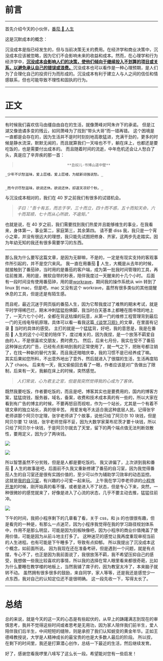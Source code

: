 # 前言

---

首先介绍今天的小伙伴，[番茄 🍅 人生](https://www.tomatolist.com/)

这是沉默成本的概念：

沉没成本是指已经发生的，但与当前决策无关的费用。在经济学和商业决策中，沉没成本应该被忽略，因为它们不会影响未来的收益和成本。然而，在心理学和行为经济学中，<u>**沉没成本会影响人们的决策，使他们倾向于继续投入不划算的项目或关系，以避免承认自己的错误或浪费。**</u>沉没成本也可以看作是一种心理预期，是人们为了合理化自己的投资行为而形成的。沉没成本有利于建立人与人之间的信任和情感联系，但也可能导致不理性和固执的行为。

---

# 正文

---

有时候我们喜欢信马由缰自由自在的生活，就像萧峰对阿朱许下的承诺。
但是江湖又像诡谲多变的残云，如同萧峰为了找到“带头大哥”而一错再错。
这个困境是一直都是会存在的，因为生活并不是时时刻刻地高歌猛进，充满干劲的，更多的时候是静水流深，默默无闻的，而且就算我们一天啥也不干，躺在床上，也都还是要吃饭的，也是需要付出成本的。
而且随着时间的流逝，中年危机还会让人愁白了头，真是应了辛弃疾的那一首：

>                            **丑奴儿·书博山道中壁**

    _少年不识愁滋味，爱上层楼。爱上层楼，为赋新词强说愁。_


    _而今识尽愁滋味，欲说还休。欲说还休，却道天凉好个秋。_

与沉没成本相对的，我们在 40 岁之前我们有很多的试错机会。

> _子曰：“吾十有五，而志于学，三十而立，四十而不惑，五十而知天命，六十而耳顺，七十而从心所欲，不逾矩。”_

也就是说，在 40 岁之前，我们需要找到我们热爱并且能够维生的事业，在我看来，身体第一，事业第二，家庭第三，其余第四。
请不要 diss 我，我只是一个宵小之辈，并没有很远大的理想，我只能先试图把修身、齐家，这两步先走踏实。因为年幼无知的我还有很多需要学习的东西。

---

那么我为什么要写这篇文章，是因为无聊嘛，不是的，一定是有现实支持的客观事件所引起的，并不是空穴来风。
我一直在用番茄 🍅 人生，大概是从去年的时候，就接触到了番茄钟，当时用的是番茄的客户端，成为第一批我时间管理的工具，再往前推溯，用的是，微软自带的秒表，陪伴我度过一天醒来的十几个小时。
后面有一段时间没有使用番茄钟，用的是[workrave](https://workrave.org/)，期间我的操作系统从 win 转到了 linux 到 mac，但是吧，mac 又没有这个 workrave，虽然有很多类似的其他提醒休息的工具，但是还是有陌生感。

而且呢，最近沉迷于网页版的番茄人生，因为它帮我度过了难熬的期末考试，就是平时学得稀巴烂，期末冲刺猛猛抱佛脚，我当时白天基本上都睡在图书馆的地上了，一天六七个小时，全都在背这枯燥的玩意，从第一门的维修工程管理背到最后一门的无线电导航原理。具体可以看一看我这篇[《谈学习观》](https://matrixcore.top/article/learn)的文章，在里面有记录 📝 当时的具体的感受。
主打的就是一个猛猛背，好吧，我的意思是，我是在番茄 🍅 人生的这个小可爱的陪伴下，度过难关的，因为我捏，是一个放荡不羁爱自由的人，不是很喜欢交朋友，费时费力。
然后，后来七月份，我实在受不了番茄这种弹出式的广告，已经有点影响到我的正常使用了，就一气之下，把账号都注销了，在找一种新的替代方案，而且我还暗暗庆幸，我的习惯不是已经养成了嘛。
其实后果如您所料，不出意外地出了意外，然后就进入了很摆的生活，生活再度陷入了 chaos。
后来有一天，我又偷偷回去看了一眼，作者应该是对广告做出了限制，后来有一天，我躺在床上的时候，突然感觉。

> _人们常说，心为君主之官，但是我突然觉得我的心成为了客体。_

既然我要吃饭，作者要吃饭的，而且是吧，博客其实也是要费用的，国内的博客方案，猛猛烧钱，服务器，域名，备案，收费和技术成本真的有一些的，所以大家在看到有广告的博主的时候，不要再怒目而视啦，作为一个站长，尤其是一个有着不错文章的独立站长，真的很辛苦。
用爱发电不太适合我这种底层人民。记得张宇老师讲那个阿贝尔定理，张宇老师讲了个故事，说他只给了阿贝尔 10 块钱，但是阿贝尔要 12 块钱，张宇老师觉得不妥，因为大数学家莱布尼茨才要十块钱，所以只给了阿贝尔十块钱，于是阿贝尔就去了天堂，留下的两个端点值无法判断敛散性，要用定义，因为少了两块钱。

![](https://s3.us-west-2.amazonaws.com/secure.notion-static.com/35d58716-5526-4f74-8a2f-2f81bcbd156d/Untitled.png?X-Amz-Algorithm=AWS4-HMAC-SHA256&X-Amz-Content-Sha256=UNSIGNED-PAYLOAD&X-Amz-Credential=AKIAT73L2G45EIPT3X45%2F20231028%2Fus-west-2%2Fs3%2Faws4_request&X-Amz-Date=20231028T042812Z&X-Amz-Expires=3600&X-Amz-Signature=4eacfe48ae9e383e38d1c7d8af86043064c08c806a801902f91d8db7cd32a0cc&X-Amz-SignedHeaders=host&x-id=GetObject)

![](https://s3.us-west-2.amazonaws.com/secure.notion-static.com/4b460fbb-2ea2-43ea-bc0e-a9e433e84162/Untitled.png?X-Amz-Algorithm=AWS4-HMAC-SHA256&X-Amz-Content-Sha256=UNSIGNED-PAYLOAD&X-Amz-Credential=AKIAT73L2G45EIPT3X45%2F20231028%2Fus-west-2%2Fs3%2Faws4_request&X-Amz-Date=20231028T042812Z&X-Amz-Expires=3600&X-Amz-Signature=2e6d1b2cd1932c4f337bdb587af78636d43d9059419090f15d84b725926ebcdd&X-Amz-SignedHeaders=host&x-id=GetObject)

所以智慧虽然不分贫贱，但是是人都是要吃饭的。
我又讲偏了，上次讲到我和番茄 🍅 人生的故事是吧，后面前不久我又重新修建了番茄的自习室，因为我觉得番茄人生的自习室还是很有实践价值的，至少可以作为辅助学习效率的动态监控。
这就是[我的自习室](https://www.tomatolist.com/show_group.html?group_id=27f2b200-d549-4ba9-a2cc-1b6025be2c7b)，有兴趣的小可爱一起来玩。
上午我在学习李老师讲的[小程序开发](https://www.hackwork.org/docs/tcb/intro)的时候，刚开始真的看不懂，或者是进入不了状态，但是专心下来，突然，一种很微妙的感觉就来了，好像是进入了心流的状态，几乎不要主动去推，猛猛往前冲。

![](https://s3.us-west-2.amazonaws.com/secure.notion-static.com/27158e2b-29ae-4f4a-9c11-bc0e8d1348c3/%E6%88%AA%E5%B1%8F2023-08-12_18.23.44.png?X-Amz-Algorithm=AWS4-HMAC-SHA256&X-Amz-Content-Sha256=UNSIGNED-PAYLOAD&X-Amz-Credential=AKIAT73L2G45EIPT3X45%2F20231028%2Fus-west-2%2Fs3%2Faws4_request&X-Amz-Date=20231028T042812Z&X-Amz-Expires=3600&X-Amz-Signature=bc04a437a0cb0fa3be899faf07e30667b4687050df981baf8f4e6bdd9f7e23e2&X-Amz-SignedHeaders=host&x-id=GetObject)

下午的时间，我把小程序剩下的几章看了看，关于 css，和 js 的也很很有趣，但是看完的一种是，有那么一点迷茫，因为小程序我觉得在我的学习路径规划体系中，作用不是那么明显，可能是因为刻板映像吧，因为小程序的商业价值掩盖了使用价值，可能是因为从前斗地主打多了。
这种迷茫的感觉让我再度重现审视当前的人生进程。也有可能是下午睡多了，导致有点抑郁。
所以我提出了沉没成本这个概念，如前面所说。
因为我现在还在准备考研，但是遇到一个问题，就是有点摆，专心不了，也正是因为我前面说了，我很放荡不羁，我不希望压抑自己的感受，我想做一些我比较喜欢的事情，所以我的选择在常人眼里看来都很奇葩，比如为什么要睡在教学楼的地板上，当然我铺了席子的，因为教室太冷了，本来脑子就转不动。
虽然拥有很多很多的鼓励，来自同学，家人等等，还是我还是感觉少一点东西，我对自己的认知定位还不是很明确。
这一段先收一下，写得太长了。

---

# 总结

总的来说，就是今天的这一天的心态是有些起伏的，从早上的踌躇满志到现在的审慎思考，我并不觉得这些时间或者思考是无用功，因为家人陪伴我们前半生，爱人陪伴我们后半生，中间短短的缝隙，则是承担了我们认知蜕变的黄金年华。正如王德峰教授说，大学是人精神成长的最宝贵的也是大多数人最后的阶段。
所以捏，在剩下的时间里，我还是打算潜心创作，总结一下最近的生活，然后继续发育。

好了，感谢您看我啰里八嗦写了这么长一段。希望能对您有一些启发！
